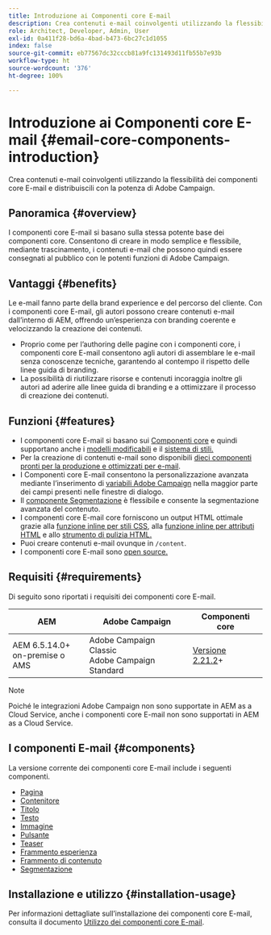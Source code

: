 ```yaml
---
title: Introduzione ai Componenti core E-mail
description: Crea contenuti e-mail coinvolgenti utilizzando la flessibilità dei componenti core E-mail e distribuiscili con la potenza di Adobe Campaign.
role: Architect, Developer, Admin, User
exl-id: 0a411f28-bd6a-4bad-b473-6bc27c1d1055
index: false
source-git-commit: eb77567dc32cccb81a9fc131493d11fb55b7e93b
workflow-type: ht
source-wordcount: '376'
ht-degree: 100%

---
```



# Introduzione ai Componenti core E-mail {#email-core-components-introduction}

Crea contenuti e-mail coinvolgenti utilizzando la flessibilità dei componenti core E-mail e distribuiscili con la potenza di Adobe Campaign.

## Panoramica {#overview}

I componenti core E-mail si basano sulla stessa potente base dei componenti core. Consentono di creare in modo semplice e flessibile, mediante trascinamento, i contenuti e-mail che possono quindi essere consegnati al pubblico con le potenti funzioni di Adobe Campaign.

## Vantaggi {#benefits}

Le e-mail fanno parte della brand experience e del percorso del cliente. Con i componenti core E-mail, gli autori possono creare contenuti e-mail dall’interno di AEM, offrendo un’esperienza con branding coerente e velocizzando la creazione dei contenuti.

* Proprio come per l’authoring delle pagine con i componenti core, i componenti core E-mail consentono agli autori di assemblare le e-mail senza conoscenze tecniche, garantendo al contempo il rispetto delle linee guida di branding.
* La possibilità di riutilizzare risorse e contenuti incoraggia inoltre gli autori ad aderire alle linee guida di branding e a ottimizzare il processo di creazione dei contenuti.

## Funzioni {#features}

* I componenti core E-mail si basano sui [Componenti core](/help/introduction.md) e quindi supportano anche i [modelli modificabili](https://experienceleague.adobe.com/docs/experience-manager-cloud-service/sites/authoring/features/templates.html?lang=it) e il [sistema di stili.](https://experienceleague.adobe.com/docs/experience-manager-cloud-service/content/sites/authoring/features/style-system.html?lang=it)
* Per la creazione di contenuti e-mail sono disponibili [dieci componenti pronti per la produzione e ottimizzati per e-mail](#components).
* I Componenti core E-mail consentono la personalizzazione avanzata mediante l’inserimento di [variabili Adobe Campaign](campaign-variables.md) nella maggior parte dei campi presenti nelle finestre di dialogo.
* Il [componente Segmentazione](/help/email/components/segmentation.md) è flessibile e consente la segmentazione avanzata del contenuto.
* I componenti core E-mail core forniscono un output HTML ottimale grazie alla [funzione inline per stili CSS](https://github.com/adobe/aem-core-email-components/wiki/CSS-Styles-Inliner:-Technical-documentation), alla [funzione inline per attributi HTML](https://github.com/adobe/aem-core-email-components/wiki/HTML-Inliner) e allo [strumento di pulizia HTML.](https://github.com/adobe/aem-core-email-components/wiki/HTML-Sanitizing)
* Puoi creare contenuti e-mail ovunque in `/content`.
* I componenti core E-mail sono [open source.](https://github.com/adobe/aem-core-email-components)

## Requisiti {#requirements}

Di seguito sono riportati i requisiti dei componenti core E-mail.

| AEM | Adobe Campaign | Componenti core |
|---|---|---|
| AEM 6.5.14.0+<br>on-premise o AMS | Adobe Campaign Classic<br>Adobe Campaign Standard | [Versione 2.21.2](/help/versions.md)+ |

>[!NOTE]
>
>Poiché le integrazioni Adobe Campaign non sono supportate in AEM as a Cloud Service, anche i componenti core E-mail non sono supportati in AEM as a Cloud Service.

## I componenti E-mail {#components}

La versione corrente dei componenti core E-mail include i seguenti componenti.

* [Pagina](components/page.md)
* [Contenitore](components/container.md)
* [Titolo](components/title.md)
* [Testo](components/text.md)
* [Immagine](components/image.md)
* [Pulsante](components/button.md)
* [Teaser](components/teaser.md)
* [Frammento esperienza](components/experience-fragment.md)
* [Frammento di contenuto](components/content-fragment.md)
* [Segmentazione](components/segmentation.md)

## Installazione e utilizzo {#installation-usage}

Per informazioni dettagliate sull’installazione dei componenti core E-mail, consulta il documento [Utilizzo dei componenti core E-mail](using.md).
